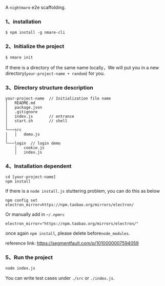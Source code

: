 
A `nightmare` e2e scaffolding.

### 1、installation

``` 
$ npm install -g nmare-cli
```

### 2、Initialize the project
```
$ nmare init
```
If there is a directory of the same name locally，We will put you in a new directory(`your-project-name + random`) for you.

### 3、Directory structure description
```
your-project-name  // Initialization file name
│   README.md      
│   package.json   
│   .gitignore     
│   index.js       // entrance
│   start.sh       // shell
│
└───src
│   │   demo.js
│   
└───login  // login demo
    │   cookie.js
    │   index.js
```
### 4、Installation dependent

```
cd [your-project-name]
npm install
```
If there is a `node install.js` stuttering problem, you can do this as below
```
npm config set electron_mirror=https://npm.taobao.org/mirrors/electron/
```

Or manually add in `~/.npmrc`
```
electron_mirror="https://npm.taobao.org/mirrors/electron/"
```

once again `npm install`, please delete before`node_modules`.

reference link: https://segmentfault.com/q/1010000007594059

### 5、Run the project
``` bash
node index.js
```
You can write test cases under `./src` or `./index.js`.